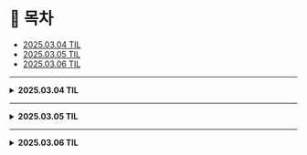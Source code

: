 # 📌 목차

- [2025.03.04 TIL](#20250304-til)
- [2025.03.05 TIL](#20250305-til)
- [2025.03.06 TIL](#20250306-til)

---

<details>
  <summary><strong>2025.03.04 TIL</strong></summary>

### Today's Keywords

`아이디어` `Flutter` `React Native`

### 오늘 배운 것

1. 반려동물 금융 서비스 아이디어 구체화

2. Frontend 프레임워크 회의 -> Flutter로 결정
   
   - Flutter vs React Native
     
     | **특징**         | **Flutter**                  | **React Native**                       |
     | -------------- | ---------------------------- | -------------------------------------- |
     | **개발 언어**      | Dart                         | JavaScript                             |
     | **UI 컴포넌트**    | 자체 위젯 사용, 일관된 UI 제공          | 네이티브 컴포넌트 사용, 플랫폼별 UI 제공               |
     | **성능**         | 네이티브 코드로 컴파일, 높은 성능          | JavaScript 브리지 사용, 약간 낮은 성능            |
     | **커뮤니티 및 생태계** | 성장 중, 상대적으로 작은 커뮤니티          | 큰 커뮤니티, 풍부한 서드파티 라이브러리                 |
     | **학습 곡선**      | Dart 언어 학습 필요, 초보자에게 쉬울 수 있음 | JavaScript 개발자에게 친숙, 기존 웹 개발자가 접근하기 쉬움 |
     | **개발 속도**      | Hot Reload 기능으로 빠른 개발 가능     | Hot Reload 지원, 빠른 개발 가능                |

</details>

---

<details>
  <summary><strong>2025.03.05 TIL</strong></summary>

### Today's Keywords

`아이디어` `Dart`

### 오늘 배운 것

1. 시각 장애인 타겟 아이디어 구체화
2. Dart 언어 학습

</details>

---

<details>
  <summary><strong>2025.03.06 TIL</strong></summary>

### Today's Keywords

`아이디어` `Flutter`

### 오늘 배운 것

#### 모임 관리 서비스 아이디어 구체화

#### Flutter 기본 개념 정리

Flutter는 Google에서 개발한 오픈소스 UI 프레임워크로, 하나의 코드베이스로 Android, iOS, 웹, 데스크톱 앱을 개발할 수 있습니다.

#### 1. Flutter 개요

- **언어**: Dart 사용
- **특징**:
  - 빠른 UI 렌더링을 위한 위젯 기반 구조
  - Hot Reload를 통한 빠른 개발 속도
  - 크로스플랫폼 지원 (iOS, Android, 웹, 데스크톱)
  - 높은 성능 (네이티브 성능과 유사)

#### 2. Flutter 설치

Flutter를 설치하려면 Flutter 공식 문서를 참고하세요.

##### 설치 과정 (간단 요약)

1. Flutter SDK 다운로드 및 설치
2. `flutter doctor` 명령어로 환경 확인
3. IDE (VS Code 또는 Android Studio) 설정
4. Android/iOS 시뮬레이터 설정

```bash
flutter doctor
flutter create my_app
cd my_app
flutter run
3. Flutter 프로젝트 구조
bash
복사
편집
my_app/
 ├── android/         # 안드로이드 관련 코드
 ├── ios/            # iOS 관련 코드
 ├── lib/            # 메인 코드 (Dart 파일)
 │   ├── main.dart   # 진입점
 ├── pubspec.yaml    # 패키지 및 설정 파일
 ├── assets/         # 이미지, 폰트 등 리소스
lib/main.dart: 애플리케이션의 진입점
pubspec.yaml: 패키지 및 의존성 관리
4. Flutter 기본 위젯
Flutter에서는 UI를 구성하는 요소를 **위젯(Widget)**이라고 합니다.

주요 위젯
기본 위젯: Text, Container, Row, Column, Stack, Image, Icon
상태 관리 위젯: StatelessWidget, StatefulWidget
dart
복사
편집
import 'package:flutter/material.dart';

void main() {
  runApp(MyApp());
}

class MyApp extends StatelessWidget {
  @override
  Widget build(BuildContext context) {
    return MaterialApp(
      home: Scaffold(
        appBar: AppBar(title: Text('Flutter 기본 예제')),
        body: Center(child: Text('Hello, Flutter!')),
      ),
    );
  }
}
5. StatelessWidget vs StatefulWidget
StatelessWidget: UI가 변하지 않는 정적인 화면에 사용
StatefulWidget: UI가 변경될 가능성이 있는 화면에 사용 (예: 버튼 클릭 시 상태 변경)
dart
복사
편집
class MyWidget extends StatelessWidget {
  @override
  Widget build(BuildContext context) {
    return Text('나는 Stateless 위젯입니다!');
  }
}
dart
복사
편집
class CounterApp extends StatefulWidget {
  @override
  _CounterAppState createState() => _CounterAppState();
}

class _CounterAppState extends State<CounterApp> {
  int count = 0;

  void increment() {
    setState(() {
      count++;
    });
  }

  @override
  Widget build(BuildContext context) {
    return Column(
      mainAxisAlignment: MainAxisAlignment.center,
      children: [
        Text('Count: $count'),
        ElevatedButton(onPressed: increment, child: Text('증가')),
      ],
    );
  }
}
6. 결론
Flutter는 빠른 UI 개발과 크로스플랫폼 지원으로 인해 매우 강력한 프레임워크입니다. Flutter의 기초 개념을 다루었으며, 더 깊이 있는 학습을 위해 공식 문서와 다양한 튜토리얼을 참고하는 것이 좋습니다.

</details> ```
